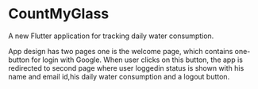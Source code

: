 # CountMyGlass

A new Flutter application for tracking daily water consumption.

App design has two pages one is the welcome page, which contains one-button for login with Google. When user clicks on this button, the app is redirected to second page where user loggedin status is shown with his name and email id,his daily water consumption and a logout button.


